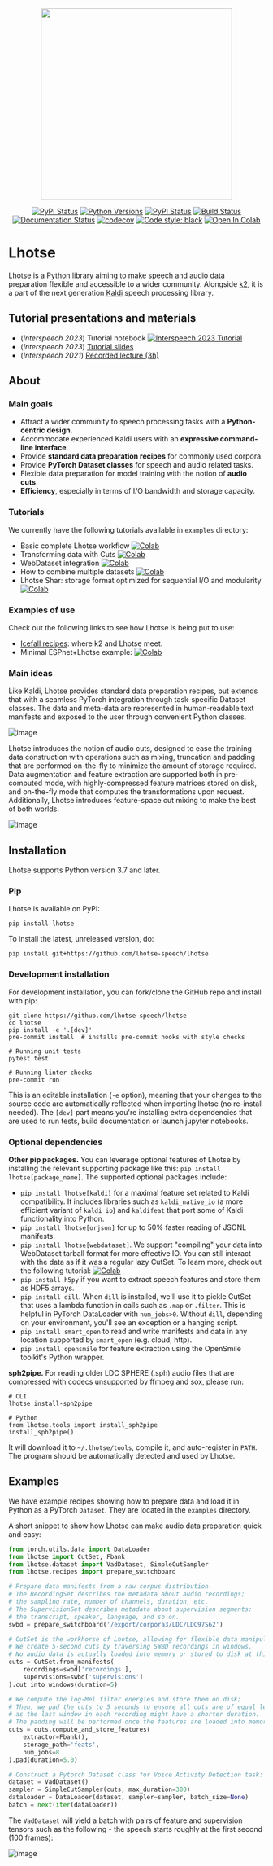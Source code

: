 <div align="center">
<img src="https://raw.githubusercontent.com/lhotse-speech/lhotse/master/docs/logo.png" width=376>

[![PyPI Status](https://badge.fury.io/py/lhotse.svg)](https://badge.fury.io/py/lhotse)
[![Python Versions](https://img.shields.io/pypi/pyversions/lhotse.svg)](https://pypi.org/project/lhotse/)
[![PyPI Status](https://pepy.tech/badge/lhotse)](https://pepy.tech/project/lhotse)
[![Build Status](https://img.shields.io/endpoint.svg?url=https%3A%2F%2Factions-badge.atrox.dev%2Fpzelasko%2Flhotse%2Fbadge%3Fref%3Dmaster&style=flat)](https://actions-badge.atrox.dev/pzelasko/lhotse/goto?ref=master)
[![Documentation Status](https://readthedocs.org/projects/lhotse/badge/?version=latest)](https://lhotse.readthedocs.io/en/latest/?badge=latest)
[![codecov](https://codecov.io/gh/lhotse-speech/lhotse/branch/master/graph/badge.svg)](https://codecov.io/gh/lhotse-speech/lhotse)
[![Code style: black](https://img.shields.io/badge/code%20style-black-000000.svg)](https://github.com/psf/black)
[![Open In Colab](https://colab.research.google.com/assets/colab-badge.svg)](https://colab.research.google.com/github/lhotse-speech/lhotse-speech.github.io/blob/master/notebooks/lhotse-introduction.ipynb)

</div>


# Lhotse

Lhotse is a Python library aiming to make speech and audio data preparation flexible and accessible to a wider community. Alongside [k2](https://github.com/k2-fsa/k2), it is a part of the next generation [Kaldi](https://github.com/kaldi-asr/kaldi) speech processing library.

## Tutorial presentations and materials

- (_Interspeech 2023_) Tutorial notebook [![Interspeech 2023 Tutorial](https://colab.research.google.com/assets/colab-badge.svg)](https://colab.research.google.com/drive/1obZjUuVwks3A4oFX3gXFtPOM2LtrPQfL?usp=sharing)
- (_Interspeech 2023_) [Tutorial slides](https://livejohnshopkins-my.sharepoint.com/:p:/g/personal/mwiesne2_jh_edu/EYqRDl8cIr5BsVDxi1MOW5EBUpdqh10WFkzqixPIFM63hg?e=u3lrmL)
- (_Interspeech 2021_) [Recorded lecture (3h)](https://www.youtube.com/watch?v=y6CJLFQlmhc&pp=ygUgaW50ZXJzcGVlY2ggMjAyMSBsaG90c2UgdHV0b3JpYWw%3D)

## About

### Main goals

- Attract a wider community to speech processing tasks with a **Python-centric design**.
- Accommodate experienced Kaldi users with an **expressive command-line interface**.
- Provide **standard data preparation recipes** for commonly used corpora.
- Provide **PyTorch Dataset classes** for speech and audio related tasks.
- Flexible data preparation for model training with the notion of **audio cuts**.
- **Efficiency**, especially in terms of I/O bandwidth and storage capacity.

### Tutorials

We currently have the following tutorials available in `examples` directory:
- Basic complete Lhotse workflow [![Colab](https://colab.research.google.com/assets/colab-badge.svg)](https://colab.research.google.com/github/lhotse-speech/lhotse/blob/master/examples/00-basic-workflow.ipynb)
- Transforming data with Cuts [![Colab](https://colab.research.google.com/assets/colab-badge.svg)](https://colab.research.google.com/github/lhotse-speech/lhotse/blob/master/examples/01-cut-python-api.ipynb)
- WebDataset integration [![Colab](https://colab.research.google.com/assets/colab-badge.svg)](https://colab.research.google.com/github/lhotse-speech/lhotse/blob/master/examples/02-webdataset-integration.ipynb)
- How to combine multiple datasets [![Colab](https://colab.research.google.com/assets/colab-badge.svg)](https://colab.research.google.com/github/lhotse-speech/lhotse/blob/master/examples/03-combining-datasets.ipynb)
- Lhotse Shar: storage format optimized for sequential I/O and modularity [![Colab](https://colab.research.google.com/assets/colab-badge.svg)](https://colab.research.google.com/github/lhotse-speech/lhotse/blob/master/examples/04-lhotse-shar.ipynb)

### Examples of use

Check out the following links to see how Lhotse is being put to use:
- [Icefall recipes](https://github.com/k2-fsa/icefall): where k2 and Lhotse meet.
- Minimal ESPnet+Lhotse example: [![Colab](https://colab.research.google.com/assets/colab-badge.svg)](https://colab.research.google.com/drive/1HKSYPsWx_HoCdrnLpaPdYj5zwlPsM3NH)

### Main ideas

Like Kaldi, Lhotse provides standard data preparation recipes, but extends that with a seamless PyTorch integration
through task-specific Dataset classes. The data and meta-data are represented in human-readable text manifests and
exposed to the user through convenient Python classes.

![image](https://raw.githubusercontent.com/lhotse-speech/lhotse/master/docs/lhotse-concept-graph.png)

Lhotse introduces the notion of audio cuts, designed to ease the training data construction with operations such as
mixing, truncation and padding that are performed on-the-fly to minimize the amount of storage required. Data
augmentation and feature extraction are supported both in pre-computed mode, with highly-compressed feature matrices
stored on disk, and on-the-fly mode that computes the transformations upon request. Additionally, Lhotse introduces
feature-space cut mixing to make the best of both worlds.

![image](https://raw.githubusercontent.com/lhotse-speech/lhotse/master/docs/lhotse-cut-illustration.png)

## Installation

Lhotse supports Python version 3.7 and later.

### Pip

Lhotse is available on PyPI:

    pip install lhotse

To install the latest, unreleased version, do:

    pip install git+https://github.com/lhotse-speech/lhotse

### Development installation

For development installation, you can fork/clone the GitHub repo and install with pip:

    git clone https://github.com/lhotse-speech/lhotse
    cd lhotse
    pip install -e '.[dev]'
    pre-commit install  # installs pre-commit hooks with style checks

    # Running unit tests
    pytest test

    # Running linter checks
    pre-commit run

This is an editable installation (`-e` option), meaning that your changes to the source code are automatically
reflected when importing lhotse (no re-install needed). The `[dev]` part means you're installing extra dependencies
that are used to run tests, build documentation or launch jupyter notebooks.

### Optional dependencies

**Other pip packages.** You can leverage optional features of Lhotse by installing the relevant supporting package like this: `pip install lhotse[package_name]`. The supported optional packages include:
- `pip install lhotse[kaldi]` for a maximal feature set related to Kaldi compatibility. It includes libraries such as `kaldi_native_io` (a more efficient variant of `kaldi_io`) and `kaldifeat` that port some of Kaldi functionality into Python.
- `pip install lhotse[orjson]` for up to 50% faster reading of JSONL manifests.
- `pip install lhotse[webdataset]`. We support "compiling" your data into WebDataset tarball format for more effective IO. You can still interact with the data as if it was a regular lazy CutSet. To learn more, check out the following tutorial: [![Colab](https://colab.research.google.com/assets/colab-badge.svg)](https://colab.research.google.com/github/lhotse-speech/lhotse/blob/master/examples/02-webdataset-integration.ipynb)
- `pip install h5py` if you want to extract speech features and store them as HDF5 arrays.
- `pip install dill`. When `dill` is installed, we'll use it to pickle CutSet that uses a lambda function in calls such as `.map` or `.filter`. This is helpful in PyTorch DataLoader with `num_jobs>0`. Without `dill`, depending on your environment, you'll see an exception or a hanging script.
- `pip install smart_open` to read and write manifests and data in any location supported by `smart_open` (e.g. cloud, http).
- `pip install opensmile` for feature extraction using the OpenSmile toolkit's Python wrapper.

**sph2pipe.** For reading older LDC SPHERE (.sph) audio files that are compressed with codecs unsupported by ffmpeg and sox, please run:

    # CLI
    lhotse install-sph2pipe

    # Python
    from lhotse.tools import install_sph2pipe
    install_sph2pipe()

It will download it to `~/.lhotse/tools`, compile it, and auto-register in `PATH`. The program should be automatically detected and used by Lhotse.

## Examples

We have example recipes showing how to prepare data and load it in Python as a PyTorch `Dataset`.
They are located in the `examples` directory.

A short snippet to show how Lhotse can make audio data preparation quick and easy:

```python
from torch.utils.data import DataLoader
from lhotse import CutSet, Fbank
from lhotse.dataset import VadDataset, SimpleCutSampler
from lhotse.recipes import prepare_switchboard

# Prepare data manifests from a raw corpus distribution.
# The RecordingSet describes the metadata about audio recordings;
# the sampling rate, number of channels, duration, etc.
# The SupervisionSet describes metadata about supervision segments:
# the transcript, speaker, language, and so on.
swbd = prepare_switchboard('/export/corpora3/LDC/LDC97S62')

# CutSet is the workhorse of Lhotse, allowing for flexible data manipulation.
# We create 5-second cuts by traversing SWBD recordings in windows.
# No audio data is actually loaded into memory or stored to disk at this point.
cuts = CutSet.from_manifests(
    recordings=swbd['recordings'],
    supervisions=swbd['supervisions']
).cut_into_windows(duration=5)

# We compute the log-Mel filter energies and store them on disk;
# Then, we pad the cuts to 5 seconds to ensure all cuts are of equal length,
# as the last window in each recording might have a shorter duration.
# The padding will be performed once the features are loaded into memory.
cuts = cuts.compute_and_store_features(
    extractor=Fbank(),
    storage_path='feats',
    num_jobs=8
).pad(duration=5.0)

# Construct a Pytorch Dataset class for Voice Activity Detection task:
dataset = VadDataset()
sampler = SimpleCutSampler(cuts, max_duration=300)
dataloader = DataLoader(dataset, sampler=sampler, batch_size=None)
batch = next(iter(dataloader))
```

The `VadDataset` will yield a batch with pairs of feature and supervision tensors such as the following - the speech
starts roughly at the first second (100 frames):

![image](https://raw.githubusercontent.com/lhotse-speech/lhotse/master/docs/vad_sample.png)
